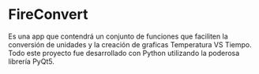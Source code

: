 # FireConvert
Es una app que contendrá un conjunto de funciones que faciliten la conversión de unidades y la creación de graficas Temperatura VS Tiempo. Todo este proyecto fue desarrollado con Python utilizando la poderosa librería PyQt5.
